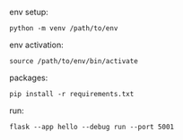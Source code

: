 env setup:
```
python -m venv /path/to/env
```

env activation:
```
source /path/to/env/bin/activate
```

packages:
```
pip install -r requirements.txt
```

run:
```
flask --app hello --debug run --port 5001
```
